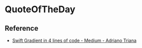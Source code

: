 # QuoteOfTheDay

## Reference

- [Swift Gradient in 4 lines of code - Medium - Adriano Triana](https://medium.com/better-programming/swift-gradient-in-4-lines-of-code-6f81809da741)
